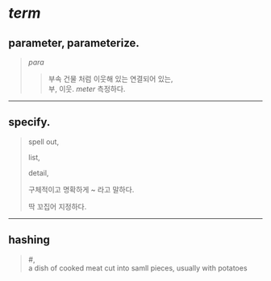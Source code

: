 # **_term_**
## parameter,  parameterize. 
  > _para_
  >> 부속 건물 처럼 이웃해 있는 연결되어 있는,     
  >> 부, 이웃. 
  > _meter_ 
  >> 측정하다.
---
## specify.
  > spell out,
  >
  > list,
  >
  > detail, 
  >
  > 구체적이고 명확하게 ~ 라고 말하다.  
  >
  > 딱 꼬집어 지정하다.  
---
## hashing
  > \#,   
  > a dish of cooked meat cut into samll pieces,
      usually with potatoes


